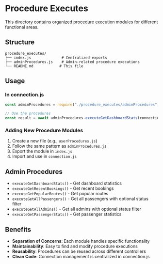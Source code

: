 # Procedure Executes

This directory contains organized procedure execution modules for different functional areas.

## Structure

```
procedure_executes/
├── index.js              # Centralized exports
├── adminProcedures.js    # Admin-related procedure executions
└── README.md            # This file
```

## Usage

### In connection.js

```javascript
const adminProcedures = require("./procedure_executes/adminProcedures");

// Use the procedures
const result = await adminProcedures.executeGetDashboardStats(connection);
```

### Adding New Procedure Modules

1. Create a new file (e.g., `userProcedures.js`)
2. Follow the same pattern as `adminProcedures.js`
3. Export the module in `index.js`
4. Import and use in `connection.js`

## Admin Procedures

- `executeGetDashboardStats()` - Get dashboard statistics
- `executeGetRecentBookings()` - Get recent bookings
- `executeGetPopularRoutes()` - Get popular routes
- `executeGetAllPassengers()` - Get all passengers with optional status filter
- `executeGetAllAdmins()` - Get all admins with optional status filter
- `executeGetPassengerStats()` - Get passenger statistics

## Benefits

- **Separation of Concerns**: Each module handles specific functionality
- **Maintainability**: Easy to find and modify procedure executions
- **Reusability**: Procedures can be reused across different controllers
- **Clean Code**: Connection management is centralized in connection.js
